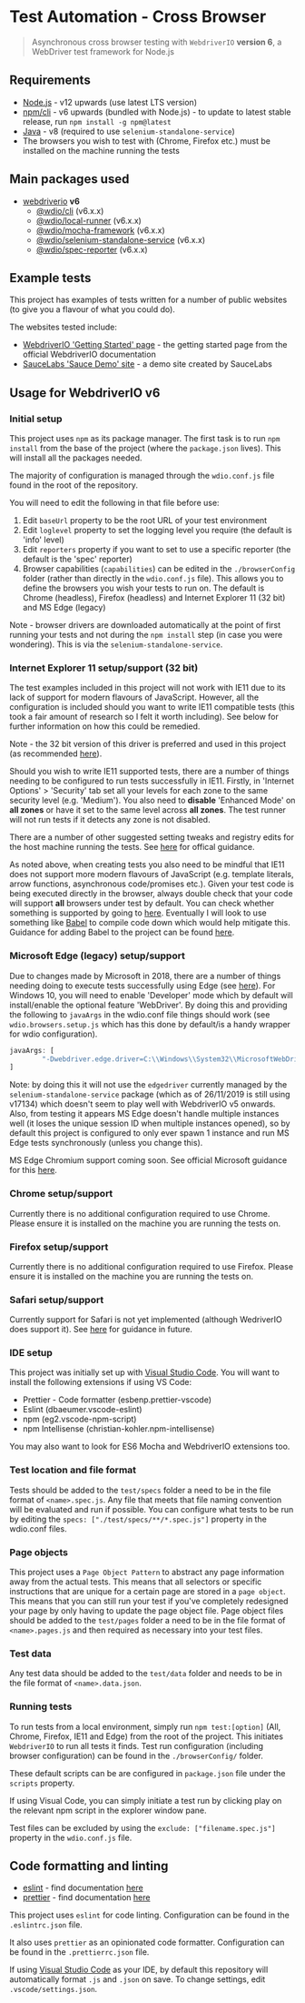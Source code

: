 # Test Automation - Cross Browser

> Asynchronous cross browser testing with `WebdriverIO` **version 6**, a WebDriver test framework for Node.js

## Requirements

* [Node.js](https://nodejs.org/en/) - v12 upwards (use latest LTS version)
* [npm/cli](https://github.com/npm/cli) - v6 upwards (bundled with Node.js) - to update to latest stable release, run `npm install -g npm@latest`
* [Java](https://java.com/en/download/) - v8 (required to use `selenium-standalone-service`)
* The browsers you wish to test with (Chrome, Firefox etc.) must be installed on the machine running the tests

## Main packages used

* [webdriverio](https://github.com/webdriverio/webdriverio) **v6**
  * [@wdio/cli](https://github.com/webdriverio/webdriverio/tree/master/packages/wdio-cli) (v6.x.x)
  * [@wdio/local-runner](https://github.com/webdriverio/webdriverio/tree/master/packages/wdio-local-runner) (v6.x.x)
  * [@wdio/mocha-framework](https://github.com/webdriverio/webdriverio/tree/master/packages/wdio-mocha-framework) (v6.x.x)
  * [@wdio/selenium-standalone-service](https://github.com/webdriverio/webdriverio/tree/master/packages/wdio-selenium-standalone-service) (v6.x.x)
  * [@wdio/spec-reporter](https://github.com/webdriverio/webdriverio/tree/master/packages/wdio-spec-reporter) (v6.x.x)

## Example tests

This project has examples of tests written for a number of public websites (to give you a flavour of what you could do).

The websites tested include:
* [WebdriverIO 'Getting Started' page](https://webdriver.io/docs/gettingstarted.html) - the getting started page from the official WebdriverIO documentation
* [SauceLabs 'Sauce Demo' site](https://www.saucedemo.com/) - a demo site created by SauceLabs

## Usage for WebdriverIO v6

### Initial setup

This project uses `npm` as its package manager. The first task is to run `npm install` from the base of the project (where the `package.json` lives). This will install all the packages needed.

The majority of configuration is managed through the `wdio.conf.js` file found in the root of the repository.

You will need to edit the following in that file before use:

1. Edit `baseUrl` property to be the root URL of your test environment
2. Edit `loglevel` property to set the logging level you require (the default is 'info' level)
3. Edit `reporters` property if you want to set to use a specific reporter (the default is the 'spec' reporter)
4. Browser capabilities (`capabilities`) can be edited in the `./browserConfig` folder (rather than directly in the `wdio.conf.js` file). This allows you to define the browsers you wish your tests to run on. The default is Chrome (headless), Firefox (headless) and Internet Explorer 11 (32 bit) and MS Edge (legacy)

Note - browser drivers are downloaded automatically at the point of first running your tests and not during the `npm install` step (in case you were wondering). This is via the `selenium-standalone-service`.

### Internet Explorer 11 setup/support (32 bit)

The test examples included in this project will not work with IE11 due to its lack of support for modern flavours of JavaScript. However, all the configuration is included should you want to write IE11 compatible tests (this took a fair amount of research so I felt it worth including). See below for further information on how this could be remedied.

Note - the 32 bit version of this driver is preferred and used in this project (as recommended [here](https://www.selenium.dev/downloads/)).

Should you wish to write IE11 supported tests, there are a number of things needing to be configured to run tests successfully in IE11. Firstly, in 'Internet Options' > 'Security' tab set all your levels for each zone to the same security level (e.g. 'Medium'). You also need to **disable** 'Enhanced Mode' on **all zones** or have it set to the same level across **all zones**. The test runner will not run tests if it detects any zone is not disabled.

There are a number of other suggested setting tweaks and registry edits for the host machine running the tests. See [here](https://github.com/SeleniumHQ/selenium/wiki/InternetExplorerDriver#required-configuration) for offical guidance.

As noted above, when creating tests you also need to be mindful that IE11 does not support more modern flavours of JavaScript (e.g. template literals, arrow functions, asynchronous code/promises etc.). Given your test code is being executed directly in the browser, always double check that your code will support **all** browsers under test by default. You can check whether something is supported by going to [here](https://caniuse.com/). Eventually I will look to use something like [Babel](https://babeljs.io/) to compile code down which would help mitigate this. Guidance for adding Babel to the project can be found [here](https://webdriver.io/docs/babel.html).

### Microsoft Edge (legacy) setup/support

Due to changes made by Microsoft in 2018, there are a number of things needing doing to execute tests successfully using Edge (see [here](https://blogs.windows.com/msedgedev/2018/06/14/webdriver-w3c-recommendation-feature-on-demand/#0q5AAJXB76iei8zE.97)). For Windows 10, you will need to enable 'Developer' mode which by default will install/enable the optional feature 'WebDriver'. By doing this and providing the following to `javaArgs` in the wdio.conf file things should work (see `wdio.browsers.setup.js` which has this done by default/is a handy wrapper for wdio configuration).

```javascript
javaArgs: [
        "-Dwebdriver.edge.driver=C:\\Windows\\System32\\MicrosoftWebDriver.exe",
]
```

Note: by doing this it will not use the `edgedriver` currently managed by the `selenium-standalone-service` package (which as of 26/11/2019 is still using v17134) which doesn't seem to play well with WebdriverIO v5 onwards. Also, from testing it appears MS Edge doesn't handle multiple instances well (it loses the unique session ID when multiple instances opened), so by default this project is configured to only ever spawn 1 instance and run MS Edge tests synchronously (unless you change this).

MS Edge Chromium support coming soon. See official Microsoft guidance for this [here](https://docs.microsoft.com/en-us/microsoft-edge/webdriver-chromium?tabs=javascript).

### Chrome setup/support

Currently there is no additional configuration required to use Chrome. Please ensure it is installed on the machine you are running the tests on.

### Firefox setup/support

Currently there is no additional configuration required to use Firefox. Please ensure it is installed on the machine you are running the tests on.

### Safari setup/support

Currently support for Safari is not yet implemented (although WedriverIO does support it). See [here](https://developer.apple.com/documentation/webkit/testing_with_webdriver_in_safari) for guidance in future.

### IDE setup

This project was initially set up with [Visual Studio Code](https://code.visualstudio.com/). You will want to install the following extensions if using VS Code:

* Prettier - Code formatter (esbenp.prettier-vscode)
* Eslint (dbaeumer.vscode-eslint)
* npm (eg2.vscode-npm-script)
* npm Intellisense (christian-kohler.npm-intellisense)

You may also want to look for ES6 Mocha and WebdriverIO extensions too.

### Test location and file format

Tests should be added to the `test/specs` folder a need to be in the file format of `<name>.spec.js`. Any file that meets that file naming convention will be evaluated and run if possible. You can configure what tests to be run by editing the `specs: ["./test/specs/**/*.spec.js"]` property in the wdio.conf files.

### Page objects

This project uses a `Page Object Pattern` to abstract any page information away from the actual tests. This means that all selectors or specific instructions that are unique for a certain page are stored in a `page object`. This means that you can still run your test if you've completely redesigned your page by only having to update the page object file. Page object files should be added to the `test/pages` folder a need to be in the file format of `<name>.pages.js` and then required as necessary into your test files.

### Test data

Any test data should be added to the `test/data` folder and needs to be in the file format of `<name>.data.json`.

### Running tests

To run tests from a local environment, simply run `npm test:[option]` (All, Chrome, Firefox, IE11 and Edge) from the root of the project. This initiates `WebdriverIO` to run all tests it finds. Test run configuration (including browser configuration) can be found in the `./browserConfig/` folder.

These default scripts can be are configured in `package.json` file under the `scripts` property.

If using Visual Code, you can simply initiate a test run by clicking play on the relevant npm script in the explorer window pane.

Test files can be excluded by using the `exclude: ["filename.spec.js"]` property in the `wdio.conf.js` file.

## Code formatting and linting

* [eslint](https://github.com/eslint/eslint) - find documentation [here](https://eslint.org/docs/user-guide/)
* [prettier](https://github.com/prettier/prettier) - find documentation [here](https://prettier.io/docs/en/)

This project uses `eslint` for code linting. Configuration can be found in the `.eslintrc.json` file.

It also uses `prettier` as an opinionated code formatter. Configuration can be found in the `.prettierrc.json` file.

If using [Visual Studio Code](https://code.visualstudio.com/) as your IDE, by default this repository will automatically format `.js` and `.json` on save. To change settings, edit `.vscode/settings.json`.
